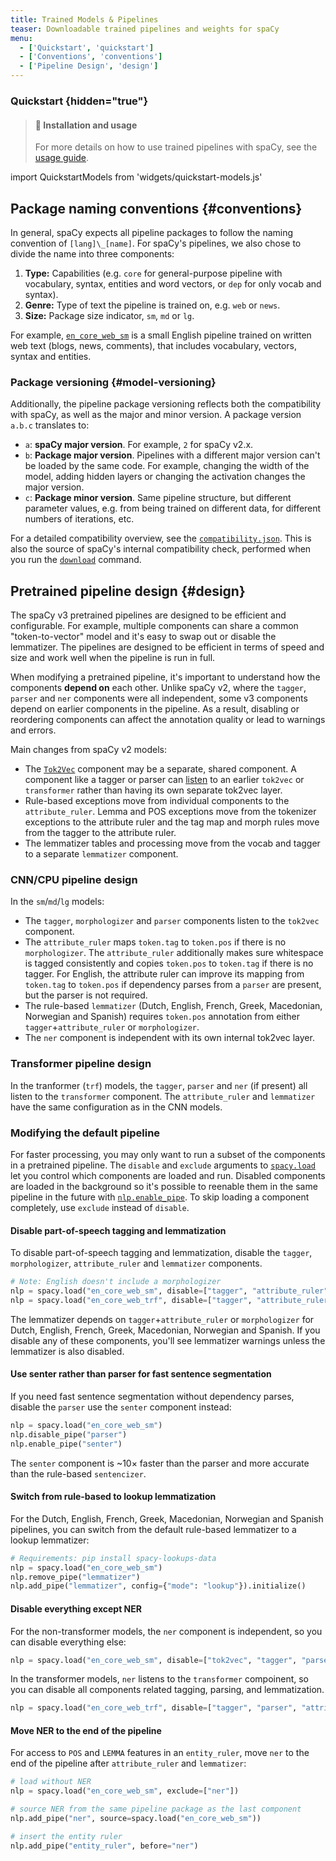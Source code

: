 ```yaml
---
title: Trained Models & Pipelines
teaser: Downloadable trained pipelines and weights for spaCy
menu:
  - ['Quickstart', 'quickstart']
  - ['Conventions', 'conventions']
  - ['Pipeline Design', 'design']
---
```


<!-- TODO: include interactive demo -->

### Quickstart {hidden="true"}

> #### 📖 Installation and usage
>
> For more details on how to use trained pipelines with spaCy, see the
> [usage guide](/usage/models).

import QuickstartModels from 'widgets/quickstart-models.js'

<QuickstartModels id="quickstart" />

## Package naming conventions {#conventions}

In general, spaCy expects all pipeline packages to follow the naming convention
of `[lang]\_[name]`. For spaCy's pipelines, we also chose to divide the name
into three components:

1. **Type:** Capabilities (e.g. `core` for general-purpose pipeline with
   vocabulary, syntax, entities and word vectors, or `dep` for only vocab and
   syntax).
2. **Genre:** Type of text the pipeline is trained on, e.g. `web` or `news`.
3. **Size:** Package size indicator, `sm`, `md` or `lg`.

For example, [`en_core_web_sm`](/models/en#en_core_web_sm) is a small English
pipeline trained on written web text (blogs, news, comments), that includes
vocabulary, vectors, syntax and entities.

### Package versioning {#model-versioning}

Additionally, the pipeline package versioning reflects both the compatibility
with spaCy, as well as the major and minor version. A package version `a.b.c`
translates to:

- `a`: **spaCy major version**. For example, `2` for spaCy v2.x.
- `b`: **Package major version**. Pipelines with a different major version can't
  be loaded by the same code. For example, changing the width of the model,
  adding hidden layers or changing the activation changes the major version.
- `c`: **Package minor version**. Same pipeline structure, but different
  parameter values, e.g. from being trained on different data, for different
  numbers of iterations, etc.

For a detailed compatibility overview, see the
[`compatibility.json`](https://github.com/explosion/spacy-models/tree/master/compatibility.json).
This is also the source of spaCy's internal compatibility check, performed when
you run the [`download`](/api/cli#download) command.

## Pretrained pipeline design {#design}

The spaCy v3 pretrained pipelines are designed to be efficient and configurable.
For example, multiple components can share a common "token-to-vector" model and
it's easy to swap out or disable the lemmatizer. The pipelines are designed to
be efficient in terms of speed and size and work well when the pipeline is run
in full.

When modifying a pretrained pipeline, it's important to understand how the
components **depend on** each other. Unlike spaCy v2, where the `tagger`,
`parser` and `ner` components were all independent, some v3 components depend on
earlier components in the pipeline. As a result, disabling or reordering
components can affect the annotation quality or lead to warnings and errors.

Main changes from spaCy v2 models:

- The [`Tok2Vec`](/api/tok2vec) component may be a separate, shared component. A
  component like a tagger or parser can
  [listen](/api/architectures#Tok2VecListener) to an earlier `tok2vec` or
  `transformer` rather than having its own separate tok2vec layer.
- Rule-based exceptions move from individual components to the
  `attribute_ruler`. Lemma and POS exceptions move from the tokenizer exceptions
  to the attribute ruler and the tag map and morph rules move from the tagger to
  the attribute ruler.
- The lemmatizer tables and processing move from the vocab and tagger to a
  separate `lemmatizer` component.

### CNN/CPU pipeline design

In the `sm`/`md`/`lg` models:

- The `tagger`, `morphologizer` and `parser` components listen to the `tok2vec`
  component.
- The `attribute_ruler` maps `token.tag` to `token.pos` if there is no
  `morphologizer`. The `attribute_ruler` additionally makes sure whitespace is
  tagged consistently and copies `token.pos` to `token.tag` if there is no
  tagger. For English, the attribute ruler can improve its mapping from
  `token.tag` to `token.pos` if dependency parses from a `parser` are present,
  but the parser is not required.
- The rule-based `lemmatizer` (Dutch, English, French, Greek, Macedonian,
  Norwegian and Spanish) requires `token.pos` annotation from either
  `tagger`+`attribute_ruler` or `morphologizer`.
- The `ner` component is independent with its own internal tok2vec layer.

<!-- TODO: pretty diagram -->

### Transformer pipeline design

In the tranformer (`trf`) models, the `tagger`, `parser` and `ner` (if present)
all listen to the `transformer` component. The `attribute_ruler` and
`lemmatizer` have the same configuration as in the CNN models.

<!-- TODO: pretty diagram -->

### Modifying the default pipeline

For faster processing, you may only want to run a subset of the components in a
pretrained pipeline. The `disable` and `exclude` arguments to
[`spacy.load`](/api/top-level#spacy.load) let you control which components are
loaded and run. Disabled components are loaded in the background so it's
possible to reenable them in the same pipeline in the future with
[`nlp.enable_pipe`](/api/language/#enable_pipe). To skip loading a component
completely, use `exclude` instead of `disable`.

#### Disable part-of-speech tagging and lemmatization

To disable part-of-speech tagging and lemmatization, disable the `tagger`,
`morphologizer`, `attribute_ruler` and `lemmatizer` components.

```python
# Note: English doesn't include a morphologizer
nlp = spacy.load("en_core_web_sm", disable=["tagger", "attribute_ruler", "lemmatizer"])
nlp = spacy.load("en_core_web_trf", disable=["tagger", "attribute_ruler", "lemmatizer"])
```

<Infobox variant="warning" title="Rule-based lemmatizers require Token.pos">

The lemmatizer depends on `tagger`+`attribute_ruler` or `morphologizer` for
Dutch, English, French, Greek, Macedonian, Norwegian and Spanish. If you disable
any of these components, you'll see lemmatizer warnings unless the lemmatizer is
also disabled.

</Infobox>

#### Use senter rather than parser for fast sentence segmentation

If you need fast sentence segmentation without dependency parses, disable the
`parser` use the `senter` component instead:

```python
nlp = spacy.load("en_core_web_sm")
nlp.disable_pipe("parser")
nlp.enable_pipe("senter")
```

The `senter` component is ~10&times; faster than the parser and more accurate
than the rule-based `sentencizer`.

#### Switch from rule-based to lookup lemmatization

For the Dutch, English, French, Greek, Macedonian, Norwegian and Spanish
pipelines, you can switch from the default rule-based lemmatizer to a lookup
lemmatizer:

```python
# Requirements: pip install spacy-lookups-data
nlp = spacy.load("en_core_web_sm")
nlp.remove_pipe("lemmatizer")
nlp.add_pipe("lemmatizer", config={"mode": "lookup"}).initialize()
```

#### Disable everything except NER

For the non-transformer models, the `ner` component is independent, so you can
disable everything else:

```python
nlp = spacy.load("en_core_web_sm", disable=["tok2vec", "tagger", "parser", "attribute_ruler", "lemmatizer"])
```

In the transformer models, `ner` listens to the `transformer` compoinent, so you
can disable all components related tagging, parsing, and lemmatization.

```python
nlp = spacy.load("en_core_web_trf", disable=["tagger", "parser", "attribute_ruler", "lemmatizer"])
```

#### Move NER to the end of the pipeline

For access to `POS` and `LEMMA` features in an `entity_ruler`, move `ner` to the
end of the pipeline after `attribute_ruler` and `lemmatizer`:

```python
# load without NER
nlp = spacy.load("en_core_web_sm", exclude=["ner"])

# source NER from the same pipeline package as the last component
nlp.add_pipe("ner", source=spacy.load("en_core_web_sm"))

# insert the entity ruler
nlp.add_pipe("entity_ruler", before="ner")
```
